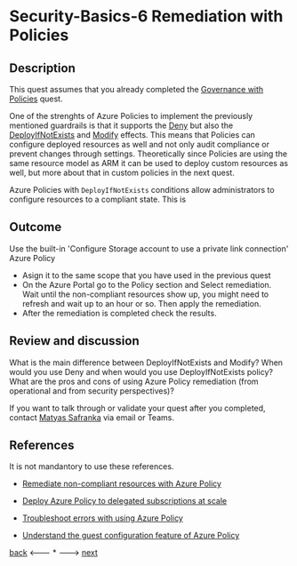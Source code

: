 # Security-Basics-6 Remediation with Policies

## Description

This quest assumes that you already completed the [Governance with Policies](./security-basics-5.md) quest.

One of the strenghts of Azure Policies to implement the previously mentioned guardrails is that it supports the [Deny](https://docs.microsoft.com/en-us/azure/governance/policy/concepts/effects#deny) but also the [DeployIfNotExists](https://docs.microsoft.com/en-us/azure/governance/policy/concepts/effects#deployifnotexists) and [Modify](https://docs.microsoft.com/en-us/azure/governance/policy/concepts/effects#modify) effects. This means that Policies can configure deployed resources as well and not only audit compliance or prevent changes through settings. Theoretically since Policies are using the same resource model as ARM it can be used to deploy custom resources as well, but more about that in custom policies in the next quest.

Azure Policies with `DeployIfNotExists` conditions allow administrators to configure resources to a compliant state. This is 


## Outcome
Use the built-in 'Configure Storage account to use a private link connection' Azure Policy
- Asign it to the same scope that you have used in the previous quest
- On the Azure Portal go to the Policy section and Select remediation. Wait until the non-compliant resources show up, you might need to refresh and wait up to an hour or so. Then apply the remediation.
- After the remediation is completed check the results.

## Review and discussion
What is the main difference between DeployIfNotExists and Modify?
When would you use Deny and when would you use DeployIfNotExists policy?
What are the pros and cons of using Azure Policy remediation (from operational and from security perspectives)?

If you want to talk through or validate your quest after you completed, contact [Matyas Safranka](mailto:matyas@microsoft.com) via email or Teams.

## References

It is not mandantory to use these references.

- [Remediate non-compliant resources with Azure Policy](https://docs.microsoft.com/en-us/azure/governance/policy/how-to/remediate-resources)
- [Deploy Azure Policy to delegated subscriptions at scale](https://docs.microsoft.com/en-us/azure/lighthouse/how-to/policy-at-scale?toc=/azure/governance/policy/toc.json&bc=/azure/governance/policy/breadcrumb/toc.json)
- [Troubleshoot errors with using Azure Policy](https://docs.microsoft.com/en-us/azure/governance/policy/troubleshoot/general)

- [Understand the guest configuration feature of Azure Policy](https://docs.microsoft.com/en-us/azure/governance/policy/concepts/guest-configuration)



[back](./security-basics-5.md) <--- * ---> [next](./security-basics-7.md)
